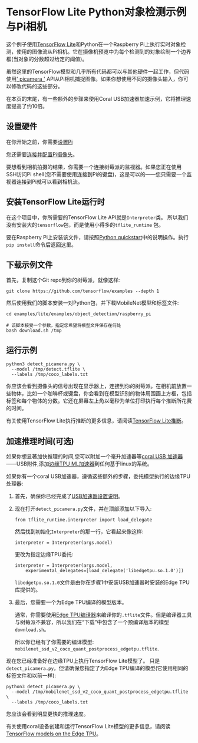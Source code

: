 # TensorFlow Lite Python对象检测示例与Pi相机

这个例子使用[TensorFlow Lite](https://tensorflow.org/lite)和Python在一个Raspberry Pi上执行实时对象检测，使用的图像流从Pi相机。它在摄像机预览中为每个检测到的对象绘制一个边界框(当对象的分数超过给定的阈值)。

虽然这里的TensorFlow模型和几乎所有代码都可以与其他硬件一起工作，但代码使用[' picamera '](https://picamera.readthedocs.io/en/latest/) API从Pi相机捕捉图像。如果你想使用不同的摄像头输入，你可以修改代码的这些部分。

在本页的末尾，有一些额外的步骤来使用Coral USB加速器加速示例，它将推理速度提高了约10倍。

## 设置硬件

在你开始之前，你需要[设置Pi](https://projects.raspberrypi.org/en/projects/raspberry-pi-settup)

您还需要[连接并配置Pi摄像头](https://www.raspberrypi.org/documentation/configuration/camera.md)。

要想看到相机拍摄的结果，你需要一个连接树莓派的监视器。如果您正在使用SSH访问Pi shell(您不需要使用连接到Pi的键盘)，这是可以的——您只需要一个监视器连接到Pi就可以看到相机流。


## 安装TensorFlow Lite运行时

在这个项目中，你所需要的TensorFlow Lite API就是`Interpreter`类。
所以我们没有安装大的`tensorflow`包，而是使用小得多的`tflite_runtime` 包。

要在Raspberry Pi上安装该文件，请按照[Python quickstart](https://www.tensorflow.org/lite/guide/python)中的说明操作。执行`pip install`命令后返回这里。


## 下载示例文件

首先，复制这个Git repo到你的树莓派，就像这样:

```
git clone https://github.com/tensorflow/examples --depth 1
```

然后使用我们的脚本安装一对Python包，并下载MobileNet模型和标签文件:

```
cd examples/lite/examples/object_detection/raspberry_pi

# 该脚本接受一个参数，指定您希望将模型文件保存在何处
bash download.sh /tmp
```


## 运行示例

```
python3 detect_picamera.py \
  --model /tmp/detect.tflite \
  --labels /tmp/coco_labels.txt
```

你应该会看到摄像头的信号出现在显示器上，连接到你的树莓派。在相机前放置一些物体，比如一个咖啡杯或键盘，你会看到在模型识别的物体周围画上方框，包括标签和每个物体的分数。它还在屏幕左上角以毫秒为单位打印执行每个推断所花费的时间。

有关使用TensorFlow Lite执行推断的更多信息，请阅读[TensorFlow Lite推断](https://www.tensorflow.org/lite/guide/inference)。


## 加速推理时间(可选)

如果你想显著加快推理的时间,您可以附加一个毫升加速器等[coral USB 加速器](https://coral.withgoogle.com/products/accelerator)——USB附件,添加[边缘TPU ML加速器](https://coral.withgoogle.com/docs/edgetpu/faq/)到任何基于linux的系统。

如果你有一个coral USB加速器，遵循这些额外的步骤，委托模型执行的边缘TPU处理器:


1.  首先，确保你已经完成了[USB加速器设置说明](https://coral.withgoogle.com/docs/accelerator/get-started/)。

2.  现在打开`detect_picamera.py`文件，并在顶部添加以下导入:

    ```
    from tflite_runtime.interpreter import load_delegate
    ```

    然后找到初始化`Interpreter`的那一行，它看起来像这样:

    ```
    interpreter = Interpreter(args.model)
    ```

    更改为指定边缘TPU委托:

    ```
    interpreter = Interpreter(args.model,
        experimental_delegates=[load_delegate('libedgetpu.so.1.0')])
    ```

    `libedgetpu.so.1.0`文件是由你在步骤1中安装USB加速器时安装的Edge TPU库提供的。

3.  最后，您需要一个为Edge TPU编译的模型版本。

    通常，你需要使用[Edge TPU编译器](https://coral.withgoogle.com/docs/edgetpu/compiler/)来编译你的`.tflite`文件。但是编译器工具与树莓派不兼容，所以我们在“下载”中包含了一个预编译版本的模型`download.sh`。

    所以你已经有了你需要的编译模型:
    `mobilenet_ssd_v2_coco_quant_postprocess_edgetpu.tflite`.

现在您已经准备好在边缘TPU上执行TensorFlow Lite模型了。
只是`detect_picamera.py`，但请确保您指定了为Edge TPU编译的模型(它使用相同的标签文件和以前一样):


```
python3 detect_picamera.py \
  --model /tmp/mobilenet_ssd_v2_coco_quant_postprocess_edgetpu.tflite \
  --labels /tmp/coco_labels.txt
```

您应该会看到明显更快的推理速度。

有关使用coral设备创建和运行TensorFlow Lite模型的更多信息，请阅读[TensorFlow models on the Edge TPU](https://coral.withgoogle.com/docs/edgetpu/models-intro/)。